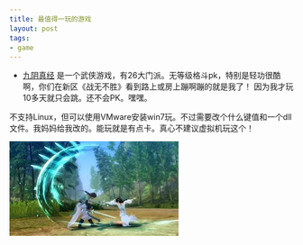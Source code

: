 ```yaml
---
title: 最值得一玩的游戏
layout: post
tags:
- game
---
```


- [九阴真经](https://9yin.woniu.com/) 是一个武侠游戏，有26大门派。无等级格斗pk，特别是轻功很酷啊，你们在新区《战无不胜》看到路上或房上蹦啊蹦的就是我了！
因为我才玩10多天就只会跳。还不会PK。嘿嘿。

不支持Linux，但可以使用VMware安装win7玩。不过需要改个什么键值和一个dll文件。我妈妈给我改的。能玩就是有点卡。真心不建议虚拟机玩这个！

[![](/images/jiuyinzhenjing.jpeg)](https://9yin.woniu.com/)


